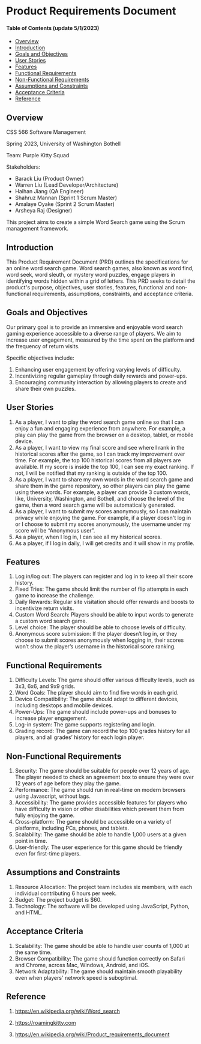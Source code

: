 # Product Requirements Document

#### Table of Contents (update 5/1/2023)

- [Overview](#Overview)
- [Introduction](#Introduction)
- [Goals and Objectives](#Goals-and-Objectives)
- [User Stories](#User-Stories)
- [Features](#Features)
- [Functional Requirements](#Functional-Requirements)
- [Non-Functional Requirements](#Non-Functional-Requirements)
- [Assumptions and Constraints](#Assumptions-and-Constraints)
- [Acceptance Criteria](#Acceptance-Criteria)
- [Reference](#Reference)

## Overview

CSS 566 Software Management

Spring 2023, University of Washington Bothell

Team: Purple Kitty Squad

Stakeholders:

- Barack Liu (Product Owner)
- Warren Liu (Lead Developer/Architecture)
- Haihan Jiang (QA Engineer)
- Shahruz Mannan (Sprint 1 Scrum Master)
- Amalaye Oyake (Sprint 2 Scrum Master)
- Arsheya Raj (Designer)

This project aims to create a simple Word Search game using the Scrum management framework.

## Introduction

This Product Requirement Document (PRD) outlines the specifications for an online word search game. Word search games, also known as word find, word seek, word sleuth, or mystery word puzzles, engage players in identifying words hidden within a grid of letters. This PRD seeks to detail the product's purpose, objectives, user stories, features, functional and non-functional requirements, assumptions, constraints, and acceptance criteria.

## Goals and Objectives

Our primary goal is to provide an immersive and enjoyable word search gaming experience accessible to a diverse range of players. We aim to increase user engagement, measured by the time spent on the platform and the frequency of return visits.

Specific objectives include:

1. Enhancing user engagement by offering varying levels of difficulty.
2. Incentivizing regular gameplay through daily rewards and power-ups.
3. Encouraging community interaction by allowing players to create and share their own puzzles.

## User Stories

1. As a player, I want to play the word search game online so that I can enjoy a fun and engaging experience from anywhere. For example, a play can play the game from the browser on a desktop, tablet, or mobile device.
2. As a player, I want to view my final score and see where I rank in the historical scores after the game, so I can track my improvement over time. For example, the top 100 historical scores from all players are available. If my score is inside the top 100, I can see my exact ranking. If not, I will be notified that my ranking is outside of the top 100.
3. As a player, I want to share my own words in the word search game and share them in the game repository, so other players can play the game using these words. For example, a player can provide 3 custom words, like, University, Washington, and Bothell, and choose the level of the game, then a word search game will be automatically generated. 
4. As a player, I want to submit my scores anonymously, so I can maintain privacy while enjoying the game. For example, if a player doesn't log in or I choose to submit my scores anonymously, the username under my score will be “Anonymous user”.
5. As a player, when I log in, I can see all my historical scores.
6. As a player, if I log in daily, I will get credits and it will show in my profile.

## Features

1. Log in/log out: The players can register and log in to keep all their score history.
2. Fixed Tries: The game should limit the number of flip attempts in each game to increase the challenge.
3. Daily Rewards: Regular site visitation should offer rewards and boosts to incentivize return visits.
4. Custom Word Search: Players should be able to input words to generate a custom word search game.
5. Level choice: The player should be able to choose levels of difficulty.
6. Anonymous score submission: If the player doesn’t log in, or they choose to submit scores anonymously when logging in, their scores won’t show the player’s username in the historical score ranking.

## Functional Requirements

1. Difficulty Levels: The game should offer various difficulty levels, such as 3x3, 6x6, and 9x9 grids. 
2. Word Goals: The player should aim to find five words in each grid.
3. Device Compatibility: The game should adapt to different devices, including desktops and mobile devices.
4. Power-Ups: The game should include power-ups and bonuses to increase player engagement.
5. Log-in system: The game supports registering and login.
6. Grading record: The game can record the top 100 grades history for all players, and all grades’ history for each login player.

## Non-Functional Requirements

1. Security: The game should be suitable for people over 12 years of age. The player needed to check an agreement box to ensure they were over 12 years of age before they play the game.
2. Performance: The game should run in real-time on modern browsers using Javascript, without lags.
3. Accessibility: The game provides accessible features for players who have difficulty in vision or other disabilities which prevent them from fully enjoying the game. 
4. Cross-platform: The game should be accessible on a variety of platforms, including PCs, phones, and tablets.
5. Scalability: The game should be able to handle 1,000 users at a given point in time.
6. User-friendly: The user experience for this game should be friendly even for first-time players.

## Assumptions and Constraints

1. Resource Allocation: The project team includes six members, with each individual contributing 6 hours per week.
2. Budget: The project budget is $60.
3. Technology: The software will be developed using JavaScript, Python, and HTML.

## Acceptance Criteria

1. Scalability: The game should be able to handle user counts of 1,000 at the same time.
2. Browser Compatibility: The game should function correctly on Safari and Chrome, across Mac, Windows, Android, and iOS.
3. Network Adaptability: The game should maintain smooth playability even when players' network speed is suboptimal.

## Reference

1. https://en.wikipedia.org/wiki/Word_search

2. https://roamingkitty.com

3. https://en.wikipedia.org/wiki/Product_requirements_document 

